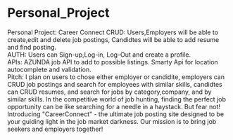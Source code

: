 # Personal_Project
Personal Project: Career Connect
CRUD: Users,Employers  will be able to create,edit and delete job postings, Candidtes will be able to add resume and find posting.    
AUTH: Users can Sign-up,Log-in, Log-Out and create a profile.         
APIs: AZUNDA job API to add to possible listings. Smarty Api for location autocomplete and validation.                                                                                              
Pitch: I plan on users to chose either employer or candidite, employers can CRUD job postings and search for employees with similar skills, candidtes can CRUD resumes, and search for jobs by category,company, and by similar skills. In the competitive world of job hunting, finding the perfect job opportunity can be like searching for a needle in a haystack. But fear not! Introducing "CareerConnect" - the ultimate job posting site designed to be your guiding light in the job market darkness. Our mission is to bring job seekers and employers together!